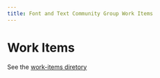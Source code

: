 ```yaml
---
title: Font and Text Community Group Work Items
---
```


# Work Items

See the [work-items diretory](https://github.com/w3c/font-text-cg/tree/main/work-items)
